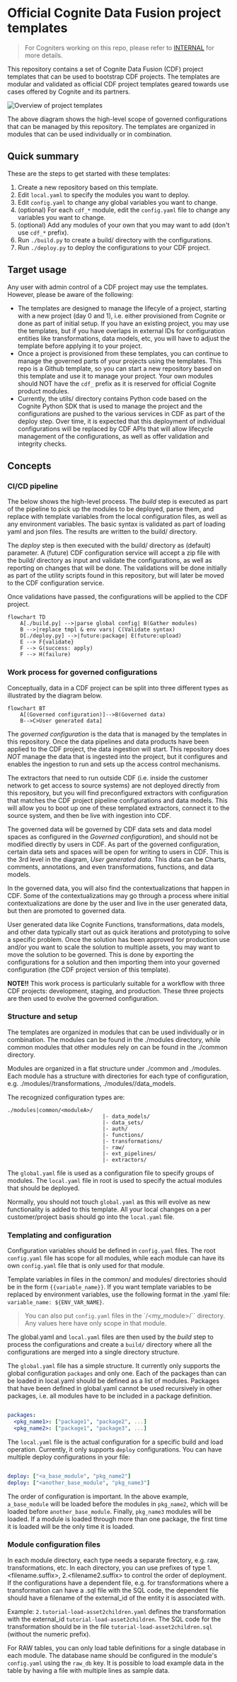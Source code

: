 # Official Cognite Data Fusion project templates

>For Cogniters working on this repo, please refer to [INTERNAL](./INTERNAL.md) for more details.

This repository contains a set of Cognite Data Fusion (CDF) project templates that can be used to
bootstrap CDF projects. The templates are modular and validated as official CDF project templates
geared towards use cases offered by Cognite and its partners.

![Overview of project templates](./static/overview.png "Overview")

The above diagram shows the high-level scope of governed configurations that can be managed by
this repository. The templates are organized in modules that can be used individually or in
combination.

## Quick summary

These are the steps to get started with these templates:

1. Create a new repository based on this template.
2. Edit `local.yaml` to specify the modules you want to deploy.
3. Edit `config.yaml` to change any global variables you want to change.
4. (optional) For each `cdf_*` module, edit the `config.yaml` file to change any variables you want to change.
5. (optional) Add any modules of your own that you may want to add (don't use `cdf_*` prefix).
6. Run `./build.py` to create a build/ directory with the configurations.
7. Run `./deploy.py` to deploy the configurations to your CDF project.

## Target usage

Any user with admin control of a CDF project may use the templates. However, please be aware of the
following:

- The templates are designed to manage the lifecyle of a project, starting with a new project (day 0 and 1),
  i.e. either provisioned from Cognite or done as part of initial setup.
  If you have an existing project, you may use the templates,
  but if you have overlaps in external IDs for configuration entities like transformations, data models, etc,
  you will have to adjust the template before applying it to your project.
- Once a project is provisioned from these templates, you can continue to manage the governed parts of
  your projects using the templates. This repo is a Github template, so you can start a new repository
  based on this template and use it to manage your project. Your own modules should NOT have the `cdf_`
  prefix as it is reserved for official Cognite product modules.
- Currently, the utils/ directory contains Python code based on the Cognite Python SDK that is
  used to manage the project and the configurations are pushed to the various services in CDF as part
  of the deploy step. Over time, it is expected that this deployment of individual configurations will
  be replaced by CDF APIs that will allow lifecycle management of the configurations, as well as
  offer validation and integrity checks.

## Concepts

### CI/CD pipeline

The below shows the high-level process. The _build_ step is executed as part of the pipeline to
pick up the modules to be deployed, parse them, and replace with template variables from the local
configuration files, as well as any environment variables. The basic syntax is validated as part
of loading yaml and json files. The results are written to the build/ directory.

The _deploy_ step is then executed with the build/ directory as (default) parameter. A (future)
CDF configuration service will accept a zip file with the build/ directory as input and validate
the configurations, as well as reporting on changes that will be done. The validations will be
done initially as part of the utility scripts found in this repository, but will later be moved
to the CDF configuration service.

Once validations have passed, the configurations will be applied to the CDF project.

```mermaid
flowchart TD
    A[./build.py] -->|parse global config| B(Gather modules)
    B -->|replace tmpl & env vars| C(Validate syntax)
    D[./deploy.py] -->|future:package| E(future:upload)
    E --> F{validate}
    F --> G(success: apply)
    F --> H(failure)
```

### Work process for governed configurations

Conceptually, data in a CDF project can be split into three different types as illustrated by the
diagram below.

```mermaid
flowchart BT
    A[(Governed configuration)]-->B(Governed data)
    B-->C>User generated data]
```

The _governed configuration_ is the data that is managed by the templates in this repository. Once the
data pipelines and data products have been applied to the CDF project, the data ingestion will start.
This repository does _NOT_ manage the data that is ingested into the project, but it configures and enables
the ingestion to run and sets up the access control mechanisms.

The extractors that need to run outside CDF (i.e. inside the customer network to
get access to source systems) are not deployed directly from this repository, but you will find preconfigured
extractors with configuration that matches the CDF project pipeline configurations and data models. This
will allow you to boot up one of these templated extractors, connect it to the source system, and then
be live with ingestion into CDF.

The governed data will be governed by CDF data sets and data model spaces as configured in the
_Governed configuration_), and should not be
modified directly by users in CDF. As part of the governed configuration, certain data sets and spaces
will be open for writing to users in CDF. This is the 3rd level in the diagram, _User generated data_.
This data can be Charts, comments, annotations, and even transformations, functions, and data models.

In the governed data, you will also find the contextualizations that happen in CDF. Some of the
contextualizations may go through a process where initial contextualizations are done by the user
and live in the user generated data, but then are promoted to governed data.

User generated data like Cognite Functions, transformations, data models, and other data typically
start out as quick iterations and prototyping to solve a specific problem. Once the solution has
been approved for production use and/or you want to scale the solution to multiple assets, you
may want to move the solution to be governed. This is done by exporting the configurations for a solution
and then importing them into your governed configuration (the CDF project version of this template).

**NOTE!!** This work process is particularly suitable for a workflow with three CDF projects:
development, staging, and production. These three projects are then used to evolve the governed
configuration.

### Structure and setup

The templates are organized in modules that can be used individually or in combination. The modules
can be found in the ./modules directory, while common modules that other modules rely on can be found
in the ./common directory.

Modules are organized in a flat structure under ./common and ./modules. Each module has a structure
with directories for each type of configuration, e.g. ./modules/<moduleA>/transformations, ./modules/<moduleA>/data_models.

The recognized configuration types are:

```text
./modules|common/<moduleA>/
                              |- data_models/
                              |- data_sets/
                              |- auth/
                              |- functions/
                              |- transformations/
                              |- raw/
                              |- ext_pipelines/
                              |- extractors/

```

The `global.yaml` file is used as a configuration file to specify groups of modules. The `local.yaml`
file in root is used to specify the actual modules that should be deployed.

Normally, you should not touch `global.yaml` as this will evolve as new functionality is added to this
template. All your local changes on a per customer/project basis should go into the `local.yaml` file.

### Templating and configuration

Configuration variables should be defined in `config.yaml` files. The root `config.yaml` file has
scope for all modules, while each module can have its own `config.yaml` file that is only used for
that module.

Template variables in files in the common/ and modules/ directories should be in the form
`{{variable_name}}`.
If you want template variables to be replaced by environment variables, use the following format in the
.yaml file: `variable_name: ${ENV_VAR_NAME}`.

> You can also put `config.yaml` files in the
> `<modules>/<my_module>/`` directory. Any values here have only scope in that module.

The global.yaml and `local.yaml` files are then used by the _build_ step  to
process the configurations and create a `build/` directory where all the configurations are
merged into a single directory structure.

The `global.yaml` file has a simple structure. It currently only supports the global
configuration `packages` and only one. Each of the packages than can be loaded in local.yaml should
be defined as a list of modules. Packages that have been defined in global.yaml cannot
be used recursively in other packages, i.e. all modules have to be included in a package definition.

```yaml global.yaml

packages:
  <pkg_name1>: ["package1", "package2", ...]
  <pkg_name2>: ["package1", "package3", ...]

```

The `local.yaml` file is the actual configuration for a specific build and load operation.
Currently, it only supports `deploy` configurations. You can have multiple deploy configurations
in your file:

```yaml local.yaml

deploy: ["<a_base_module", "pkg_name2"]
deploy: ["<another_base_module", "pkg_name3"]

```

The order of configuration is important. In the above example, `a_base_module` will be loaded before
the modules in `pkg_name2`, which will be loaded before `another_base_module`. Finally, `pkg_name3`
modules will be loaded. If a module is loaded through more than one package, the first time it is loaded
will be the only time it is loaded.

### Module configuration files

In each module directory, each type needs a separate firectory, e.g. raw, transformations, etc. In each
directory, you can use prefixes of type 1.<filename.suffix>, 2.<filename2.suffix> to control the order of
deployment. If the configurations have a dependent file, e.g. for transformations where a transformation
can have a .sql file with the SQL code, the dependent file should have a filename of the external_id
of the entity it is associated with.

Example:
`2.tutorial-load-asset2children.yaml` defines the transformation with the external_id
`tutorial-load-asset2children`. The SQL code for the transformation should be in the file
`tutorial-load-asset2children.sql` (without the numeric prefix).

For RAW tables, you can only load table definitions for a single database in each module.
The database name should be configured in the module's `config.yaml` using the `raw_db` key.
It is possible to load example data in the table by having a file with multiple lines as
sample data.
